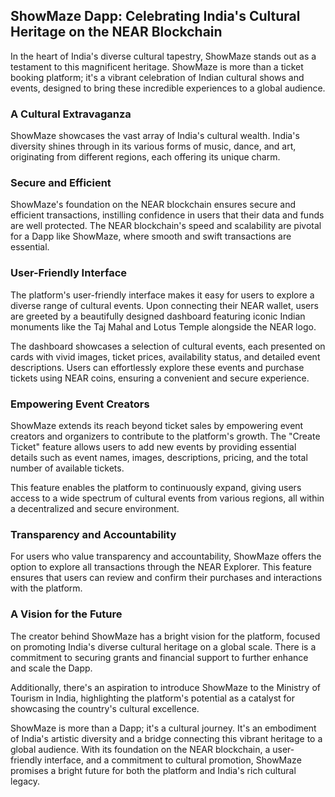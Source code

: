 ## ShowMaze Dapp: Celebrating India's Cultural Heritage on the NEAR Blockchain

In the heart of India's diverse cultural tapestry, ShowMaze stands out as a testament to this magnificent heritage. ShowMaze is more than a ticket booking platform; it's a vibrant celebration of Indian cultural shows and events, designed to bring these incredible experiences to a global audience.

### A Cultural Extravaganza

ShowMaze showcases the vast array of India's cultural wealth. India's diversity shines through in its various forms of music, dance, and art, originating from different regions, each offering its unique charm.

### Secure and Efficient

ShowMaze's foundation on the NEAR blockchain ensures secure and efficient transactions, instilling confidence in users that their data and funds are well protected. The NEAR blockchain's speed and scalability are pivotal for a Dapp like ShowMaze, where smooth and swift transactions are essential.

### User-Friendly Interface

The platform's user-friendly interface makes it easy for users to explore a diverse range of cultural events. Upon connecting their NEAR wallet, users are greeted by a beautifully designed dashboard featuring iconic Indian monuments like the Taj Mahal and Lotus Temple alongside the NEAR logo.

The dashboard showcases a selection of cultural events, each presented on cards with vivid images, ticket prices, availability status, and detailed event descriptions. Users can effortlessly explore these events and purchase tickets using NEAR coins, ensuring a convenient and secure experience.

### Empowering Event Creators

ShowMaze extends its reach beyond ticket sales by empowering event creators and organizers to contribute to the platform's growth. The "Create Ticket" feature allows users to add new events by providing essential details such as event names, images, descriptions, pricing, and the total number of available tickets.

This feature enables the platform to continuously expand, giving users access to a wide spectrum of cultural events from various regions, all within a decentralized and secure environment.

### Transparency and Accountability

For users who value transparency and accountability, ShowMaze offers the option to explore all transactions through the NEAR Explorer. This feature ensures that users can review and confirm their purchases and interactions with the platform.

### A Vision for the Future

The creator behind ShowMaze has a bright vision for the platform, focused on promoting India's diverse cultural heritage on a global scale. There is a commitment to securing grants and financial support to further enhance and scale the Dapp.

Additionally, there's an aspiration to introduce ShowMaze to the Ministry of Tourism in India, highlighting the platform's potential as a catalyst for showcasing the country's cultural excellence.

ShowMaze is more than a Dapp; it's a cultural journey. It's an embodiment of India's artistic diversity and a bridge connecting this vibrant heritage to a global audience. With its foundation on the NEAR blockchain, a user-friendly interface, and a commitment to cultural promotion, ShowMaze promises a bright future for both the platform and India's rich cultural legacy.